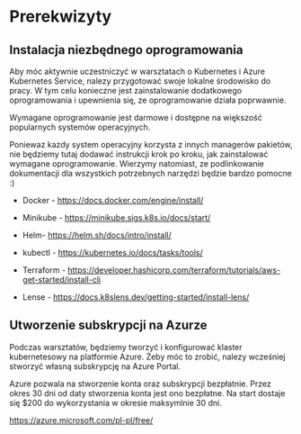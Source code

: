 # Prerekwizyty

## Instalacja niezbędnego oprogramowania

Aby móc aktywnie uczestniczyć w warsztatach o Kubernetes i Azure Kubernetes Service, 
nalezy przygotować swoje lokalne środowisko do pracy. 
W tym celu konieczne jest zainstalowanie dodatkowego oprogramowania i upewnienia się,
ze oprogramowanie działa poprwawnie. 

Wymagane oprogramowanie jest darmowe i dostępne na większość popularnych systemów operacyjnych.

Poniewaz kazdy system operacyjny korzysta z innych managerów pakietów, nie będziemy tutaj dodawać instrukcji 
krok po kroku, jak zainstalować wymagane oprogramowanie. Wierzymy natomiast, ze podlinkowanie dokumentacji
dla wszystkich potrzebnych narzędzi będzie bardzo pomocne :)

* Docker - https://docs.docker.com/engine/install/

* Minikube - https://minikube.sigs.k8s.io/docs/start/

* Helm- https://helm.sh/docs/intro/install/

* kubectl - https://kubernetes.io/docs/tasks/tools/

* Terraform - https://developer.hashicorp.com/terraform/tutorials/aws-get-started/install-cli

* Lense - https://docs.k8slens.dev/getting-started/install-lens/


## Utworzenie subskrypcji na Azurze 
Podczas warsztatów, będziemy tworzyć i konfigurować klaster kubernetesowy na platformie Azure. 
Żeby móc to zrobić, nalezy wcześniej stworzyć własną subskrypcję na Azure Portal.

Azure pozwala na stworzenie konta oraz subskrypcji bezpłatnie. Przez okres 30 dni od daty 
stworzenia konta jest ono bezpłatne. Na start dostaje się $200 do wykorzystania w okresie
maksymlnie 30 dni. 

https://azure.microsoft.com/pl-pl/free/
